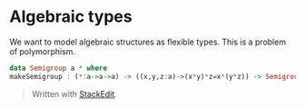 # Algebraic types

We want to model algebraic structures as flexible types.  This is a problem of polymorphism.

```haskell
data Semigroup a * where
makeSemigroup : (*:a->a->a) -> ((x,y,z:a)->(x*y)*z=x*(y*z)) -> Semigroup a *
```


> Written with [StackEdit](https://stackedit.io/).
<!--stackedit_data:
eyJoaXN0b3J5IjpbLTYyMzA3NTc3OF19
-->
